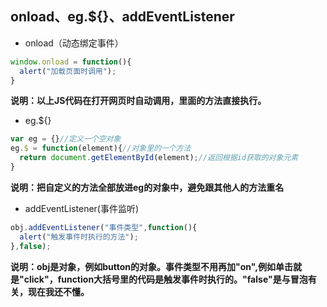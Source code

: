 ## onload、eg.${}、addEventListener

- onload（动态绑定事件）
```javascript
window.onload = function(){
  alert("加载页面时调用");
}
```  
**说明：以上JS代码在打开网页时自动调用，里面的方法直接执行。**
- eg.${}
```javascript
var eg = {}//定义一个空对象
eg.$ = function(element){//对象里的一个方法
  return document.getElementById(element);//返回根据id获取的对象元素
}
```
**说明：把自定义的方法全部放进eg的对象中，避免跟其他人的方法重名**
- addEventListener(事件监听)
```javascript
obj.addEventListener("事件类型",function(){
  alert("触发事件时执行的方法");
},false);
```  
**说明：obj是对象，例如button的对象。事件类型不用再加"on",例如单击就是"click"，function大括号里的代码是触发事件时执行的。"false"是与冒泡有关，现在我还不懂。**
